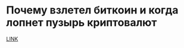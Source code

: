 # Почему взлетел биткоин и когда лопнет пузырь криптовалют



[LINK](https://varlamov.ru/2675756.html)